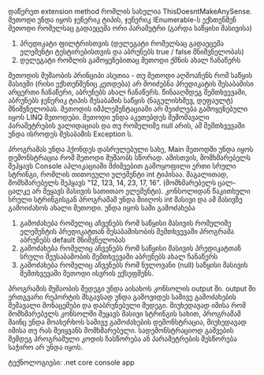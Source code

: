 დაწერეთ extension method რომლის სახელია ThisDoesntMakeAnySense. მეთოდი უნდა იყოს ჯენერიკ ტიპის, ჯენერიკ IEnumerable-ს ექსთენშენ მეთოდი რომელსაც გადაეცემა ორი პარამეტრი (გარდა საწყისი მასივისა) 

1. პრედიკატი ფილტრისთვის (დელეგატი რომელსაც გადაეცემა ელემენტი ტესტირებისთვის და აბრუნებს true / false მნიშვნელობას)
2. დელეგატი რომლის გამოყენებითაც მეთოდი ქმნის ახალ ჩანაწერს

მეთოდის მუშაობის პრინციპი ასეთია - თუ მეთოდი აღმოაჩენს რომ საწყის მასივში (რისი ექსთენშენიც კეთდება) არ მოიძებნა პრედიკატის შესაბამისი არცერთი ჩანაწერი, აბრუნებს ახალ ჩანაწერს. წინააღმდეგ შემთხვევაში, აბრუნებს ჯენერიკ ტიპის შესაბამის საწყის (ნაგულისხმევ, დეფაულტ) მნიშვნელობას. მეთოდის იმპლემენტაციაში არ შეიძლება გამოყენებული იყოს LINQ მეთოდები. მეთოდი უნდა აკეთებდეს შემომავალი პარამეტრების ვალიდაციას და თუ რომელიმე null არის, ამ შემთხვევაში უნდა ისროდეს შესაბამის Exception ს.

პროგრამას უნდა ჰქონდეს დასრულებული სახე, Main მეთოდში უნდა იყოს დემონსტრაცია  რომ მეთოდი მუშაობს სწორად. ამისთვის,  მომხმარებელს შეჰყავს Console აპლიკაციაში მძიმეებით გამოყოფილი ერთი სრული სტრინგი, რომლის თითოეული ელემენტი int ტიპისაა. მაგალითად, მომხმარებელს შეჰყავს "12, 123, 14, 23, 17, 16". (მომხმარებელს ცალ-ცალკე არ შეყავს მასივის სათითაო ელემენტი). კონსოლიდან წაკითხული სრული სტრინგისგან პროგრამამ უნდა მიიღოს int მასივი და ამ მასივზე გამოიძახოს ახალი მეთოდი. უნდა იყოს სამი გამოძახება

1. გამოძახება რომელიც აჩვენებს რომ საწყისი მასივის რომელიმე ელემენტის პრედიკატთან შესაბამისობის შემთხვევაში პროგრამა აბრუნებს default მნიშვნელობას
2. გამოძახება რომელიც აჩვენებს რომ საწყისი მასივის პრედიკატთან სრული შეუსაბამობის შემთხვევაში აბრუნებს ახალ ჩანაწერს
3. გამოძახება რომელიც აჩვენებს რომ ნულოვანი (null) საწყისი მასივის შემთხვევაში მეთოდი ისვრის ექსეფშენს. 

პროგრამის მუშაობის შედეგი უნდა აისახოს კონსოლის output ში. output ში ერთგვარი რეპორტის მსგავსად უნდა გამოვიდეს სამივე გამოძახების შემავალი მონაცემები და დაბრუნებული შედეგი. მიუხედავად იმისა რომ მომხმარებელს კონსოლში შეყავს მასივი სტრინგის სახით, პროგრამამ მაინც უნდა მოახერხოს სამივე გამოძახების დემონსტრაცია, მიუხედავად იმისა თუ რას შეიყვანს მომხმარებელი.  სადემონსტრაციოდ გაშვების შემდეგ პროგრამული კოდის ჩასწორება ან პარამეტრების შესწორება საჭირო არ უნდა იყოს. 

ტექნოლოგიები: .net core console app


